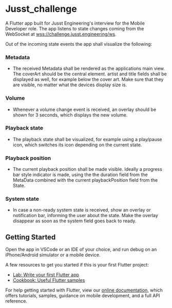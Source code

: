 # Jusst_challenge

A Flutter app built for Jusst Engineering's interview for the Mobile Developer role. The app listens to state changes coming from the WebSocket at [wss://challenge.jusst.engineering/ws](wss://challenge.jusst.engineering/ws).

Out of the incoming state events the app shall visualize the following:

### Metadata

- The received Metadata shall be rendered as the applications main view. The coverArt should be the central element. artist and title fields shall be displayed as well, for example below the cover art. Make sure that they are visible, no matter what the devices display size is.

### Volume

- Whenever a volume change event is received, an overlay should be shown for 3 seconds, which displays the new volume.

### Playback state

- The playback state shall be visualized, for example using a play/pause icon, which switches its icon depending on the current state.

### Playback position

- The current playback position shall be made visible. Ideally a progress bar style indicator is made, using the the duration field from the MetaData combined with the current playbackPosition field from the State.

### System state

- In case a non-ready system state is received, show an overlay or notification bar, informing the user about the state. Make the overlay disappear as soon as the system field goes back to ready.

## Getting Started

Open the app in VSCode or an IDE of your choice, and run debug on an iPhone/Android simulator or a mobile device.

A few resources to get you started if this is your first Flutter project:

- [Lab: Write your first Flutter app](https://flutter.dev/docs/get-started/codelab)
- [Cookbook: Useful Flutter samples](https://flutter.dev/docs/cookbook)

For help getting started with Flutter, view our
[online documentation](https://flutter.dev/docs), which offers tutorials,
samples, guidance on mobile development, and a full API reference.
